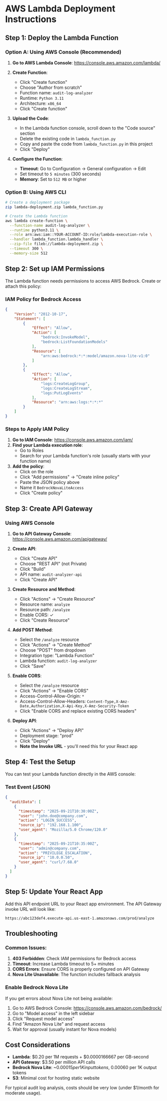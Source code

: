# AWS Lambda Deployment Instructions

## Step 1: Deploy the Lambda Function

### Option A: Using AWS Console (Recommended)

1. **Go to AWS Lambda Console**: https://console.aws.amazon.com/lambda/
2. **Create Function**:
   - Click "Create function"
   - Choose "Author from scratch"
   - Function name: `audit-log-analyzer`
   - Runtime: `Python 3.11`
   - Architecture: `x86_64`
   - Click "Create function"

3. **Upload the Code**:
   - In the Lambda function console, scroll down to the "Code source" section
   - Delete the existing code in `lambda_function.py`
   - Copy and paste the code from `lambda_function.py` in this project
   - Click "Deploy"

4. **Configure the Function**:
   - **Timeout**: Go to Configuration → General configuration → Edit
   - Set timeout to `5 minutes` (300 seconds)
   - **Memory**: Set to `512 MB` or higher

### Option B: Using AWS CLI

```bash
# Create a deployment package
zip lambda-deployment.zip lambda_function.py

# Create the Lambda function
aws lambda create-function \
  --function-name audit-log-analyzer \
  --runtime python3.11 \
  --role arn:aws:iam::YOUR-ACCOUNT-ID:role/lambda-execution-role \
  --handler lambda_function.lambda_handler \
  --zip-file fileb://lambda-deployment.zip \
  --timeout 300 \
  --memory-size 512
```

## Step 2: Set up IAM Permissions

The Lambda function needs permissions to access AWS Bedrock. Create or attach this policy:

### IAM Policy for Bedrock Access

```json
{
    "Version": "2012-10-17",
    "Statement": [
        {
            "Effect": "Allow",
            "Action": [
                "bedrock:InvokeModel",
                "bedrock:ListFoundationModels"
            ],
            "Resource": [
                "arn:aws:bedrock:*:*:model/amazon.nova-lite-v1:0"
            ]
        },
        {
            "Effect": "Allow",
            "Action": [
                "logs:CreateLogGroup",
                "logs:CreateLogStream",
                "logs:PutLogEvents"
            ],
            "Resource": "arn:aws:logs:*:*:*"
        }
    ]
}
```

### Steps to Apply IAM Policy

1. **Go to IAM Console**: https://console.aws.amazon.com/iam/
2. **Find your Lambda execution role**:
   - Go to Roles
   - Search for your Lambda function's role (usually starts with your function name)
3. **Add the policy**:
   - Click on the role
   - Click "Add permissions" → "Create inline policy"
   - Paste the JSON policy above
   - Name it `BedrockNovaLiteAccess`
   - Click "Create policy"

## Step 3: Create API Gateway

### Using AWS Console

1. **Go to API Gateway Console**: https://console.aws.amazon.com/apigateway/
2. **Create API**:
   - Click "Create API"
   - Choose "REST API" (not Private)
   - Click "Build"
   - API name: `audit-analyzer-api`
   - Click "Create API"

3. **Create Resource and Method**:
   - Click "Actions" → "Create Resource"
   - Resource name: `analyze`
   - Resource path: `/analyze`
   - Enable CORS: ✓
   - Click "Create Resource"

4. **Add POST Method**:
   - Select the `/analyze` resource
   - Click "Actions" → "Create Method"
   - Choose "POST" from dropdown
   - Integration type: "Lambda Function"
   - Lambda function: `audit-log-analyzer`
   - Click "Save"

5. **Enable CORS**:
   - Select the `/analyze` resource
   - Click "Actions" → "Enable CORS"
   - Access-Control-Allow-Origin: `*`
   - Access-Control-Allow-Headers: `Content-Type,X-Amz-Date,Authorization,X-Api-Key,X-Amz-Security-Token`
   - Click "Enable CORS and replace existing CORS headers"

6. **Deploy API**:
   - Click "Actions" → "Deploy API"
   - Deployment stage: "prod"
   - Click "Deploy"
   - **Note the Invoke URL** - you'll need this for your React app

## Step 4: Test the Setup

You can test your Lambda function directly in the AWS console:

### Test Event (JSON)
```json
{
  "auditData": [
    {
      "timestamp": "2025-09-21T10:30:00Z",
      "user": "john.doe@company.com",
      "action": "LOGIN_SUCCESS",
      "source_ip": "192.168.1.100",
      "user_agent": "Mozilla/5.0 Chrome/120.0"
    },
    {
      "timestamp": "2025-09-21T10:35:00Z", 
      "user": "admin@company.com",
      "action": "PRIVILEGE_ESCALATION",
      "source_ip": "10.0.0.50",
      "user_agent": "curl/7.68.0"
    }
  ]
}
```

## Step 5: Update Your React App

Add this API endpoint URL to your React app environment. The API Gateway invoke URL will look like:

`https://abc123def4.execute-api.us-east-1.amazonaws.com/prod/analyze`

## Troubleshooting

### Common Issues:

1. **403 Forbidden**: Check IAM permissions for Bedrock access
2. **Timeout**: Increase Lambda timeout to 5+ minutes  
3. **CORS Errors**: Ensure CORS is properly configured on API Gateway
4. **Nova Lite Unavailable**: The function includes fallback analysis

### Enable Bedrock Nova Lite

If you get errors about Nova Lite not being available:

1. Go to AWS Bedrock Console: https://console.aws.amazon.com/bedrock/
2. Go to "Model access" in the left sidebar
3. Click "Request model access"
4. Find "Amazon Nova Lite" and request access
5. Wait for approval (usually instant for Nova models)

## Cost Considerations

- **Lambda**: $0.20 per 1M requests + $0.0000166667 per GB-second
- **API Gateway**: $3.50 per million API calls
- **Bedrock Nova Lite**: ~$0.00015 per 1K input tokens, ~$0.00060 per 1K output tokens
- **S3**: Minimal cost for hosting static website

For typical audit log analysis, costs should be very low (under $1/month for moderate usage).